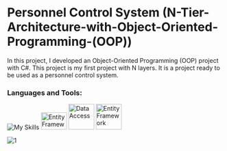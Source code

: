 # Personnel Control System (N-Tier-Architecture-with-Object-Oriented-Programming-(OOP))

In this project, I developed an Object-Oriented Programming (OOP) project with C#. This project is my first project with N layers. It is a project ready to be used as a personnel control system.

<h3 align="left">Languages ​​and Tools:</h3>

![My Skills](https://skillicons.dev/icons?i=cs,mysql,visualstudio)
                  <img src = "https://pathowe.co.uk/wp-content/uploads/2017/09/efcf.png" alt = "EntityFramework" width = "60" height = "40"/>                                    <img src = "https://encrypted-tbn0.gstatic.com/images?q=tbn:ANd9GcRzEzqik2TghhfnePr0OJjm3OREW7SA3X5d6Jzi_mv23HIOYS91UCVjzMXGGfg1WalzSwU&usqp=CAU" alt = "DataAccess" width = "60" height = "60"/>                                                                           <img src = "https://encrypted-tbn0.gstatic.com/images?q=tbn:ANd9GcS0sZGw62LtcVOv8ufjAzeK1oCJfnLUfNuE0w&usqp=CAU" alt = "EntityFramework" width = "60" height = "60"/> 


![1](https://github.com/ozcanbayram/N-Tier-Architecture-with-Object-Oriented-Programming--OOP-/assets/117665864/a832c367-4d8e-4e1c-b2f2-a17da47e8c79)
